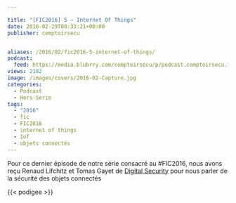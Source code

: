 ```yaml
---

title: "[FIC2016] 5 – Internet Of Things"
date: 2016-02-29T08:33:21+00:00
publisher: comptoirsecu


aliases: /2016/02/fic2016-5-internet-of-things/
podcast:
  feed: https://media.blubrry.com/comptoirsecu/p/podcast.comptoirsecu.fr/CSEC.HS13.2016-01-26.FIC2016.Internet_Of_Things.mp3
views: 2182
image: /images/covers/2016-02-Capture.jpg
categories:
  - Podcast
  - Hors-Serie
tags:
  - "2016"
  - fic
  - FIC2016
  - internet of things
  - IoT
  - objets connectés
---
```


Pour ce dernier épisode de notre série consacré au #FIC2016, nous avons reçu Renaud Lifchitz et Tomas Gayet de [Digital Security](https://www.digitalsecurity.fr/) pour nous parler de la sécurité des objets connectés


{{< podigee >}}
